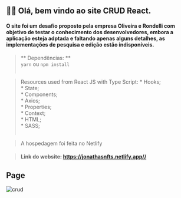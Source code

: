 ## 👋👋 Olá, bem vindo ao site CRUD React.

#### O site foi um desafio proposto pela empresa Oliveira e Rondelli com objetivo de testar o conhecimento dos desenvolvedores, embora a aplicação esteja adptada e faltando apenas alguns detalhes, as implementações de pesquisa e edição estão indisponíveis.
 
   > ** Dependências: ** <br/>
    `yarn` ou `npm install`
    <br/>
    <br/>
    
> Resources used from React JS with Type Script:
    * Hooks; <br/>
    * State; <br/>
    * Components; <br/>
    * Axios; <br/>
    * Properties; <br/>
    * Context; <br/>
    * HTML; <br/>
    * SASS; <br/>
    <br/>

> A hospedagem foi feita no Netlify<br/>
  
> #### Link do website: <https://jonathasnfts.netlify.app//>

## Page
![crud](https://user-images.githubusercontent.com/58302084/153870989-e0695f4e-49b1-42bb-ae5e-2756c818fbfd.gif)

